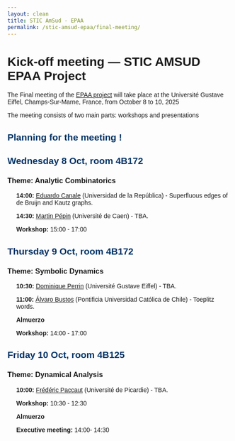 ```yaml
---
layout: clean
title: STIC AmSud - EPAA
permalink: /stic-amsud-epaa/final-meeting/
---
```


<style>
    body {
        font-family: Arial, sans-serif;
    }
    h2 {
        color: #003366;
    }
    .day {
        margin-bottom: 20px;
    }
    .session {
        margin-left: 20px;
    }
    .time {
        font-weight: bold;
    }
    .theme {
        font-style: italic;
        color: #666;
    }
</style>


<h1>Kick-off meeting — STIC AMSUD EPAA Project</h1>


		
<p>The Final meeting of the <a href="/stic-amsud-epaa/">EPAA project</a> will take place at the Université Gustave Eiffel, Champs-Sur-Marne, France,  from October 8 to 10, 2025</p>



<!--<p><strong>Organisers</strong>: Eda Cesaratto, Pablo Rotondo</p>-->



<!--<p><strong>Participants from the project</strong>: Álvaro Bustos, Valérie Berthé, Eduardo Canale, Paulina Cecchi, Eda Cesaratto, Julien Clément, Frédéric Paccaut, Martin Pépin, Claudio Qureshi, Martín Safe, Brigitte Vallée</p>-->
<!--<p><strong>Invited participants</strong>: Dominique Perrin, Marie-Pierre Béal</p>-->



The meeting consists of two main parts: workshops and presentations



<h2>Planning for the meeting !</h2>



<div class="day">
<h2>Wednesday 8 Oct, room 4B172</h2>
<h3>Theme: Analytic Combinatorics</h3>
<div class="session">
<p><span class="time">14:00:</span> <a href="https://scholar.google.com/citations?user=mhF31ikAAAAJ">Eduardo Canale</a> (Universidad de la República) - Superfluous edges of de Bruijn and Kautz graphs. </p>
</div>
<div class="session">
<p><span class="time">14:30:</span> <a href="/">Martin Pépin</a> (Université de Caen) - TBA.</p>
</div>
<div class="session">
<p><span class="time">Workshop:</span> 15:00 - 17:00</p>
</div>
</div>

<div class="day">
<h2>Thursday 9 Oct, room 4B172</h2>
<h3>Theme: Symbolic Dynamics</h3>
<div class="session">
<p><span class="time">10:30:</span> <a href="https://www-igm.univ-mlv.fr/~perrin/">Dominique Perrin</a>  (Université Gustave Eiffel) - TBA.  </p>
</div>
<div class="session">
<p><span class="time">11:00:</span> <a href="https://www.mat.uc.cl/personas/perfil/postdoc/abustog">Álvaro Bustos</a>  (Pontificia Universidad Católica de Chile) - Toeplitz words.  </p>
</div>
<div class="session">
<p><span class="time">Almuerzo</span></p>
</div>
<div class="session">
<p><span class="time">Workshop:</span> 14:00 - 17:00</p>
</div>
</div>

<div class="day">
<h2>Friday 10 Oct, room 4B125</h2>
<h3>Theme: Dynamical Analysis</h3>
<div class="session">
<p><span class="time">10:00:</span> <a href="https://lamfa.u-picardie.fr/paccaut/">Frédéric Paccaut</a> (Université de Picardie) - TBA. </p>
</div>
<div class="session">
<p><span class="time">Workshop:</span> 10:30 - 12:30</p>
</div>
<!--<div class="session">-->
<!--<p><span class="time">Pausa:</span> 15:40 - 16:00</p>-->
<!--</div>-->
<div class="session">
<p><span class="time">Almuerzo</span></p>
</div>
<div class="session">
<p><span class="time">Executive meeting:</span> 14:00- 14:30</p>
</div>
</div>
